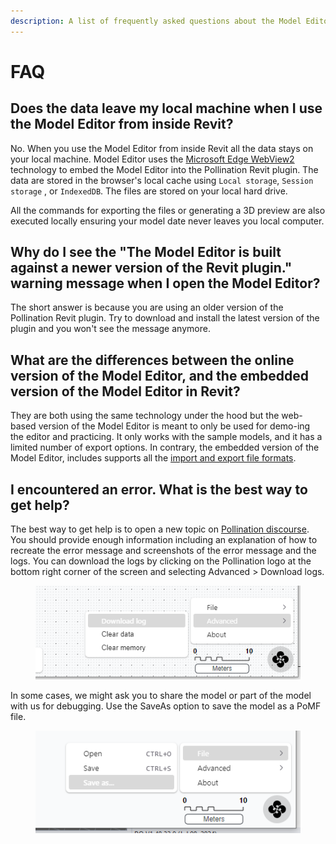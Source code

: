 ```yaml
---
description: A list of frequently asked questions about the Model Editor.
---
```


# FAQ

## Does the data leave my local machine when I use the Model Editor from inside Revit?

No. When you use the Model Editor from inside Revit all the data stays on your local machine. Model Editor uses the [Microsoft Edge WebView2](https://learn.microsoft.com/en-us/microsoft-edge/webview2/) technology to embed the Model Editor into the Pollination Revit plugin. The data are stored in the browser's local cache using `Local storage`, `Session storage` , or `IndexedDB`. The files are stored on your local hard drive.

All the commands for exporting the files or generating a 3D preview are also executed locally ensuring your model date never leaves you local computer.

## Why do I see the "The Model Editor is built against a newer version of the Revit plugin." warning message when I open the Model Editor?

The short answer is because you are using an older version of the Pollination Revit plugin. Try to download and install the latest version of the plugin and you won't see the message anymore.

## What are the differences between the online version of the Model Editor, and the embedded version of the Model Editor in Revit?

They are both using the same technology under the hood but the web-based version of the Model Editor is meant to only be used for demo-ing the editor and practicing. It only works with the sample models, and it has a limited number of export options. In contrary, the embedded version of the Model Editor, includes supports all the [import and export file formats](supported-file-formats/).

## I encountered an error. What is the best way to get help?

The best way to get help is to open a new topic on [Pollination discourse](https://discourse.pollination.solutions/). You should provide enough information including an explanation of how to recreate the error message and screenshots of the error message and the logs. You can download the logs by clicking on the Pollination logo at the bottom right corner of the screen and selecting Advanced > Download logs.

<figure><img src="../.gitbook/assets/image (170).png" alt=""><figcaption></figcaption></figure>

In some cases, we might ask you to share the model or part of the model with us for debugging. Use the SaveAs option to save the model as a PoMF file.

<figure><img src="../.gitbook/assets/image (171).png" alt=""><figcaption></figcaption></figure>

